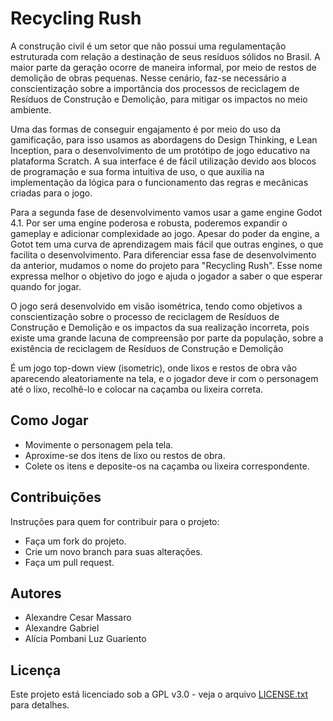 
# Recycling Rush

A construção civil é um setor que não possui uma regulamentação estruturada com relação a destinação de seus resíduos sólidos no Brasil. A maior parte da geração ocorre de maneira informal, por meio de restos de demolição de obras pequenas. Nesse cenário, faz-se necessário a conscientização sobre a importância dos processos de reciclagem de Resíduos de Construção e Demolição, para mitigar os impactos no meio ambiente. 

Uma das formas de conseguir engajamento é por meio do uso da gamificação, para isso usamos as abordagens do Design Thinking, e Lean Inception, para o desenvolvimento de um protótipo de jogo educativo na plataforma Scratch. A sua interface é de fácil utilização devido aos blocos de programação e sua forma intuitiva de uso, o que auxilia na implementação da lógica para o funcionamento das regras e mecânicas criadas para o jogo. 

Para a segunda fase de desenvolvimento vamos usar a game engine Godot 4.1. Por ser uma engine poderosa e robusta, poderemos expandir o gameplay e adicionar complexidade ao jogo. Apesar do poder da engine, a Gotot tem uma curva de aprendizagem mais fácil que outras engines, o que facilita o desenvolvimento. Para diferenciar essa fase de desenvolvimento da anterior, mudamos o nome do projeto para "Recycling Rush". Esse nome expressa melhor o objetivo do jogo e ajuda o jogador a saber o que esperar quando for jogar.

O jogo será desenvolvido em visão isométrica, tendo como objetivos a conscientização sobre o processo de reciclagem de Resíduos de Construção e Demolição e os impactos da sua realização incorreta, pois existe uma grande lacuna de compreensão por parte da população, sobre a existência de reciclagem de Resíduos de Construção e Demolição

É um jogo top-down view (isometric), onde lixos e restos de obra vão aparecendo aleatoriamente na tela, 
e o jogador deve ir com o personagem até o lixo, recolhê-lo e colocar na caçamba ou lixeira correta.


## Como Jogar

- Movimente o personagem pela tela.
- Aproxime-se dos itens de lixo ou restos de obra.
- Colete os itens e deposite-os na caçamba ou lixeira correspondente.


## Contribuições

Instruções para quem for contribuir para o projeto:
- Faça um fork do projeto.
- Crie um novo branch para suas alterações.
- Faça um pull request.

## Autores

- Alexandre Cesar Massaro
- Alexandre Gabriel
- Alícia Pombani Luz Guariento

## Licença

Este projeto está licenciado sob a GPL v3.0 - veja o arquivo [LICENSE.txt](LICENSE.txt) para detalhes.


